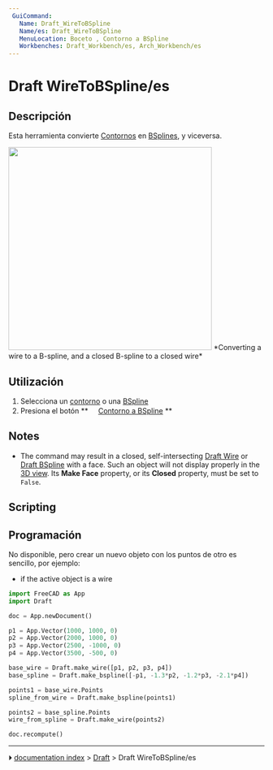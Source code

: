 ```yaml
---
 GuiCommand:
   Name: Draft_WireToBSpline
   Name/es: Draft_WireToBSpline
   MenuLocation: Boceto , Contorno a BSpline
   Workbenches: Draft_Workbench/es, Arch_Workbench/es
---
```


# Draft WireToBSpline/es


</div>



## Descripción


<div class="mw-translate-fuzzy">

Esta herramienta convierte [Contornos](Draft_Wire/es.md) en [BSplines](Draft_BSpline/es.md), y viceversa.


</div>

<img alt="" src=images/Draft_Wire2BSpline_example.jpg  style="width:400px;"> 
*Converting a wire to a B-spline, and a closed B-spline to a closed wire*




<div class="mw-translate-fuzzy">

## Utilización


</div>


<div class="mw-translate-fuzzy">

1.  Selecciona un [contorno](Draft_Wire/es.md) o una [BSpline](Draft_BSpline/es.md)
2.  Presiona el botón **<img src="images/Draft_WireToBSpline.png" width=16px> [Contorno a BSpline](Draft_WireToBSpline/es.md)
**


</div>

## Notes

-   The command may result in a closed, self-intersecting [Draft Wire](Draft_Wire.md) or [Draft BSpline](Draft_BSpline.md) with a face. Such an object will not display properly in the [3D view](3D_view.md). Its **Make Face** property, or its **Closed** property, must be set to `False`.

## Scripting


<div class="mw-translate-fuzzy">

## Programación


</div>


<div class="mw-translate-fuzzy">

No disponible, pero crear un nuevo objeto con los puntos de otro es sencillo, por ejemplo:


</div>


<div class="mw-translate-fuzzy">

-   if the active object is a wire


</div>


```python
import FreeCAD as App
import Draft

doc = App.newDocument()

p1 = App.Vector(1000, 1000, 0)
p2 = App.Vector(2000, 1000, 0)
p3 = App.Vector(2500, -1000, 0)
p4 = App.Vector(3500, -500, 0)

base_wire = Draft.make_wire([p1, p2, p3, p4])
base_spline = Draft.make_bspline([-p1, -1.3*p2, -1.2*p3, -2.1*p4])

points1 = base_wire.Points
spline_from_wire = Draft.make_bspline(points1)

points2 = base_spline.Points
wire_from_spline = Draft.make_wire(points2)

doc.recompute()
```



---
⏵ [documentation index](../README.md) > [Draft](Draft_Workbench.md) > Draft WireToBSpline/es
